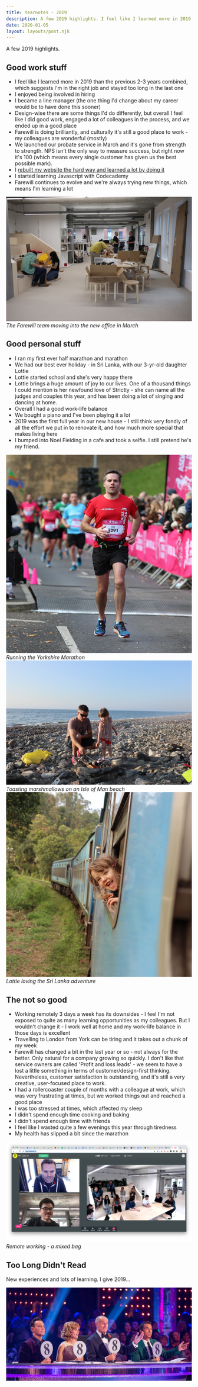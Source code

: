 ```yaml
---
title: Yearnotes - 2019
description: A few 2019 highlights. I feel like I learned more in 2019 than the previous 2-3 years combined, which suggests...
date: 2020-01-05
layout: layouts/post.njk
---
```


A few 2019 highlights.

## Good work stuff

- I feel like I learned more in 2019 than the previous 2-3 years combined, which suggests I'm in the right job and stayed too long in the last one
- I enjoyed being involved in hiring
- I became a line manager (the one thing I'd change about my career would be to have done this sooner)
- Design-wise there are some things I'd do differently, but overall I feel like I did good work, engaged a lot of colleagues in the process, and we ended up in a good place
- Farewill is doing brilliantly, and culturally it's still a good place to work - my colleagues are wonderful (mostly)
- We launched our probate service in March and it's gone from strength to strength. NPS isn't the only way to measure success, but right now it's 100 (which means every single customer has given us the best possible mark).
- I [rebuilt my website the hard way and learned a lot by doing it](/posts/i-rebuilt-my-website-the-hard-way/)
- I started learning Javascript with Codecademy
- Farewill continues to evolve and we're always trying new things, which means I'm learning a lot

![Farewill office move](/img/farewill-office-move.jpg)<em>The Farewill team moving into the new office in March</em>

## Good personal stuff

- I ran my first ever half marathon and marathon
- We had our best ever holiday - in Sri Lanka, with our 3-yr-old daughter Lottie
- Lottie started school and she's very happy there
- Lottie brings a huge amount of joy to our lives. One of a thousand things I could mention is her newfound love of Strictly - she can name all the judges and couples this year, and has been doing a lot of singing and dancing at home. 
- Overall I had a good work-life balance
- We bought a piano and I've been playing it a lot
- 2019 was the first full year in our new house - I still think very fondly of all the effort we put in to renovate it, and how much more special that makes living here
- I bumped into Noel Fielding in a cafe and took a selfie. I still pretend he's my friend.

![Yorkshire Marathon](/img/yorkshire-marathon.jpeg)<em>Running the Yorkshire Marathon</em>
![Marshmallows on a beach](/img/isle-of-man-beach.jpg)<em>Toasting marshmallows on an Isle of Man beach</em>
![Lottie in Sri Lanka](/img/sri-lanka.jpg)<em>Lottie loving the Sri Lanka adventure</em>


## The not so good

- Working remotely 3 days a week has its downsides - I feel I'm not exposed to quite as many learning opportunities as my colleagues. But I wouldn't change it - I work well at home and my work-life balance in those days is excellent
- Travelling to London from York can be tiring and it takes out a chunk of my week
- Farewill has changed a bit in the last year or so - not always for the better. Only natural for a company growing so quickly. I don't like that service owners are called 'Profit and loss leads' - we seem to have a lost a little something in terms of customer/design-first thinking. Nevertheless, customer satisfaction is outstanding, and it's still a very creative, user-focused place to work.
- I had a rollercoaster couple of months with a colleague at work, which was very frustrating at times, but we worked things out and reached a good place
- I was too stressed at times, which affected my sleep
- I didn't spend enough time cooking and baking
- I didn't spend enough time with friends
- I feel like I wasted quite a few evenings this year through tiredness
- My health has slipped a bit since the marathon

![Remote working](/img/remote-working-screenshot.jpg)<em>Remote working - a mixed bag</em>

## Too Long Didn't Read

New experiences and lots of learning. I give 2019...

![Strictly judges score 8](/img/strictly-score-8.jpg)
